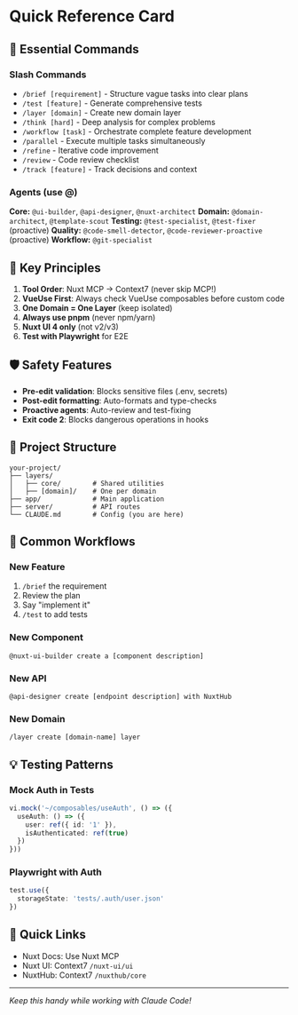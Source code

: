 # Quick Reference Card

## 🎯 Essential Commands

### Slash Commands
- `/brief [requirement]` - Structure vague tasks into clear plans
- `/test [feature]` - Generate comprehensive tests
- `/layer [domain]` - Create new domain layer
- `/think [hard]` - Deep analysis for complex problems
- `/workflow [task]` - Orchestrate complete feature development
- `/parallel` - Execute multiple tasks simultaneously
- `/refine` - Iterative code improvement
- `/review` - Code review checklist
- `/track [feature]` - Track decisions and context

### Agents (use @)
**Core:** `@ui-builder`, `@api-designer`, `@nuxt-architect`
**Domain:** `@domain-architect`, `@template-scout`
**Testing:** `@test-specialist`, `@test-fixer` (proactive)
**Quality:** `@code-smell-detector`, `@code-reviewer-proactive` (proactive)
**Workflow:** `@git-specialist`

## 🔧 Key Principles

1. **Tool Order**: Nuxt MCP → Context7 (never skip MCP!)
2. **VueUse First**: Always check VueUse composables before custom code
3. **One Domain = One Layer** (keep isolated)
4. **Always use pnpm** (never npm/yarn)
5. **Nuxt UI 4 only** (not v2/v3)
6. **Test with Playwright** for E2E

## 🛡️ Safety Features

- **Pre-edit validation**: Blocks sensitive files (.env, secrets)
- **Post-edit formatting**: Auto-formats and type-checks
- **Proactive agents**: Auto-review and test-fixing
- **Exit code 2**: Blocks dangerous operations in hooks

## 📁 Project Structure

```
your-project/
├── layers/
│   ├── core/        # Shared utilities
│   ├── [domain]/    # One per domain
├── app/             # Main application  
├── server/          # API routes
└── CLAUDE.md        # Config (you are here)
```

## 🚀 Common Workflows

### New Feature
1. `/brief` the requirement
2. Review the plan
3. Say "implement it"
4. `/test` to add tests

### New Component
```
@nuxt-ui-builder create a [component description]
```

### New API
```
@api-designer create [endpoint description] with NuxtHub
```

### New Domain
```
/layer create [domain-name] layer
```

## 💡 Testing Patterns

### Mock Auth in Tests
```typescript
vi.mock('~/composables/useAuth', () => ({
  useAuth: () => ({
    user: ref({ id: '1' }),
    isAuthenticated: ref(true)
  })
}))
```

### Playwright with Auth
```typescript
test.use({
  storageState: 'tests/.auth/user.json'
})
```

## 🔗 Quick Links

- Nuxt Docs: Use Nuxt MCP
- Nuxt UI: Context7 `/nuxt-ui/ui`
- NuxtHub: Context7 `/nuxthub/core`

---
*Keep this handy while working with Claude Code!*